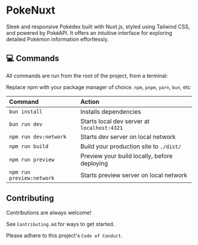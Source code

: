 # PokeNuxt

Sleek and responsive Pokédex built with Nuxt.js, styled using Tailwind CSS, and powered by PokéAPI. It offers an intuitive interface for exploring detailed Pokémon information effortlessly.

## 💻 Commands

All commands are run from the root of the project, from a terminal:

Replace npm with your package manager of choice. `npm`, `pnpm`, `yarn`, `bun`, etc

| Command                   | Action                                           |
| :------------------------ | :----------------------------------------------- |
| `bun install`             | Installs dependencies                            |
| `bun run dev`             | Starts local dev server at `localhost:4321`      |
| `npm run dev:network`     | Starts dev server on local network               |
| `npm run build`           | Build your production site to `./dist/`          |
| `npm run preview`         | Preview your build locally, before deploying     |
| `npm run preview:network` | Starts preview server on local network           |

## Contributing

Contributions are always welcome!

See `Contributing.md` for ways to get started.

Please adhere to this project's `Code of Conduct`.
